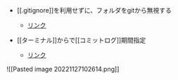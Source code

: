- [[.gitignore]]を利用せずに、フォルダをgitから無視する
	- [リンク](https://learn.microsoft.com/ja-jp/azure/devops/repos/git/ignore-files?view=azure-devops&tabs=visual-studio-2019#use-git-update-index-to-ignore-changes)


- [[ターミナル]]からで[[コミットログ]]期間指定
	- [リンク](https://gotohayato.com/content/490/)




![[Pasted image 20221127102614.png]]